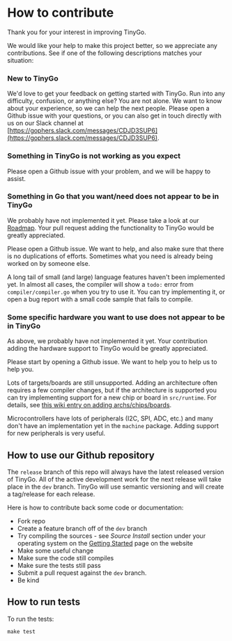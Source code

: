 # How to contribute

Thank you for your interest in improving TinyGo.

We would like your help to make this project better, so we appreciate any contributions. See if one of the following descriptions matches your situation:

### New to TinyGo

We'd love to get your feedback on getting started with TinyGo. Run into any difficulty, confusion, or anything else? You are not alone. We want to know about your experience, so we can help the next people. Please open a Github issue with your questions, or you can also get in touch directly with us on our Slack channel at [https://gophers.slack.com/messages/CDJD3SUP6](https://gophers.slack.com/messages/CDJD3SUP6).

### Something in TinyGo is not working as you expect

Please open a Github issue with your problem, and we will be happy to assist.

### Something in Go that you want/need does not appear to be in TinyGo

We probably have not implemented it yet. Please take a look at our [Roadmap](https://github.com/tinygo-org/tinygo/wiki/Roadmap). Your pull request adding the functionality to TinyGo would be greatly appreciated.

Please open a Github issue. We want to help, and also make sure that there is no duplications of efforts. Sometimes what you need is already being worked on by someone else.

A long tail of small (and large) language features haven't been implemented yet. In almost all cases, the compiler will show a `todo:` error from `compiler/compiler.go` when you try to use it. You can try implementing it, or open a bug report with a small code sample that fails to compile.

### Some specific hardware you want to use does not appear to be in TinyGo

As above, we probably have not implemented it yet. Your contribution adding the hardware support to TinyGo would be greatly appreciated.

Please start by opening a Github issue. We want to help you to help us to help you.

Lots of targets/boards are still unsupported. Adding an architecture often requires a few compiler changes, but if the architecture is supported you can try implementing support for a new chip or board in `src/runtime`. For details, see [this wiki entry on adding archs/chips/boards](https://github.com/tinygo-org/tinygo/wiki/Adding-a-new-board).

Microcontrollers have lots of peripherals (I2C, SPI, ADC, etc.) and many don't have an implementation yet in the `machine` package. Adding support for new peripherals is very useful.

## How to use our Github repository

The `release` branch of this repo will always have the latest released version of TinyGo. All of the active development work for the next release will take place in the `dev` branch. TinyGo will use semantic versioning and will create a tag/release for each release.

Here is how to contribute back some code or documentation:

- Fork repo
- Create a feature branch off of the `dev` branch
- Try compiling the sources - see _Source Install_ section under your operating system on the [Getting Started](https://tinygo.org/getting-started/) page on the website
- Make some useful change
- Make sure the code still compiles
- Make sure the tests still pass
- Submit a pull request against the `dev` branch.
- Be kind

## How to run tests

To run the tests:

```
make test
```
